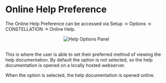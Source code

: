 # Online Help Preference

The Online Help Preference can be accessed via Setup -> Options -> 
CONSTELLATION -> Online Help.

<div style="text-align: center">
<img src="../ext/docs/CoreHelp/src/au/gov/asd/tac/constellation/help/resources/helpPanel.png" alt="Help Options Panel" />
</div>

<br />

This is where the user is able to set their preferred method of viewing the help
documentation. By default the option is not selected, so the help documentation is
opened on a locally hosted webserver. 

When the option is selected, the help documentation is opened online. 


